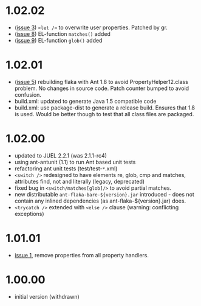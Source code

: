 # 1.02.02 #
  * ([issue 3](https://code.google.com/p/flaka/issues/detail?id=3)) `<let />` to overwrite user properties. Patched by gr.
  * ([issue 8](https://code.google.com/p/flaka/issues/detail?id=8)) EL-function `matches()` added
  * ([issue 9](https://code.google.com/p/flaka/issues/detail?id=9)) EL-function `glob()` added

# 1.02.01 #
  * ([issue 5](https://code.google.com/p/flaka/issues/detail?id=5)) rebuilding flaka with Ant 1.8 to avoid PropertyHelper12.class problem. No changes in source code. Patch counter bumped to avoid confusion.
  * build.xml: updated to generate Java 1.5 compatible code
  * build.xml: use package-dist to generate a release build. Ensures that 1.8 is used. Would be better though to test that all class files are packaged.

# 1.02.00 #
  * updated to JUEL 2.2.1 (was 2.1.1-rc4)
  * using ant-antunit (1.1) to run Ant based unit tests
  * refactoring ant unit tests (test/test-`*`.xml)
  * `<switch />` redesigned to have elements re, glob, cmp and matches, attributes find, not and literally (legacy, deprecated)
  * fixed bug in `<switch/matches[glob]/>` to avoid partial matches.
  * new distributable `ant-flaka-bare-${version}.jar` introduced - does not contain any inlined dependencies (as ant-flaka-${version}.jar) does.
  * `<trycatch />` extended with `<else />` clause (warning: conflicting exceptions)

# 1.01.01 #
  * [issue 1](https://code.google.com/p/flaka/issues/detail?id=1), remove properties from all property handlers.

# 1.00.00 #
  * initial version (withdrawn)